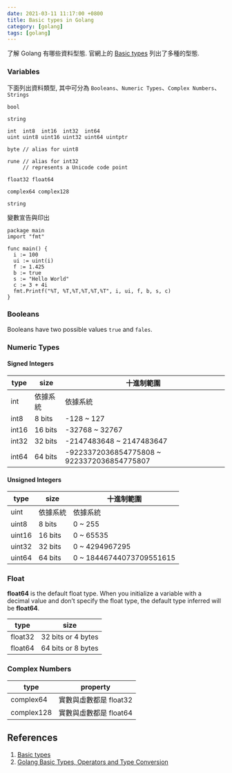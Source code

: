 ```yaml
---
date: 2021-03-11 11:17:00 +0800
title: Basic types in Golang
category: [golang]
tags: [golang]
---
```


了解 Golang 有哪些資料型態. 官網上的 [Basic types] 列出了多種的型態.

<!--more-->

### Variables

下面列出資料類型, 其中可分為 `Booleans`、`Numeric Types`、`Complex Numbers`、`Strings`

```text
bool

string

int  int8  int16  int32  int64
uint uint8 uint16 uint32 uint64 uintptr

byte // alias for uint8

rune // alias for int32
     // represents a Unicode code point

float32 float64

complex64 complex128

string
```

變數宣告與印出

```golang
package main
import "fmt"

func main() {
  i := 100
  ui := uint(i)
  f := 1.425
  b := true
  s := "Hello World"
  c := 3 + 4i
  fmt.Printf("%T, %T,%T,%T,%T,%T", i, ui, f, b, s, c)
}
```

### Booleans

Booleans have two possible values `true` and `fales`.

### Numeric Types

#### Signed Integers

|type|size|十進制範圍|
|---|---|---|
|int|依據系統|依據系統|
|int8|8 bits|-128 ~ 127|
|int16|16 bits|-32768 ~ 32767|
|int32|32 bits|-2147483648 ~ 2147483647|
|int64|64 bits|-9223372036854775808 ~ 9223372036854775807|

#### Unsigned Integers

|type|size|十進制範圍|
|---|---|---|
|uint|依據系統|依據系統|
|uint8|8 bits|0 ~ 255|
|uint16|16 bits|0 ~ 65535|
|uint32|32 bits|0 ~ 4294967295|
|uint64|64 bits|0 ~ 18446744073709551615|

### Float

**float64** is the default float type. When you initialize a variable with a decimal value and don’t specify the float type, the default type inferred will be **float64**.

|type|size|
|---|---|
|float32|32 bits or 4 bytes|
|float64|64 bits or 8 bytes|

### Complex Numbers

|type|property|
|---|---|
|complex64|實數與虛數都是 float32|
|complex128|實數與虛數都是 float64|

## References

1. [Basic types](https://tour.golang.org/basics/11)
2. [Golang Basic Types, Operators and Type Conversion](https://www.callicoder.com/golang-basic-types-operators-type-conversion/)

[Basic types]:https://tour.golang.org/basics/11